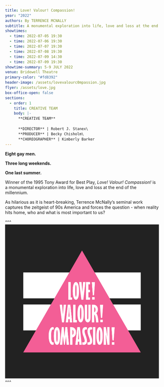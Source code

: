 ```yaml
---
title: Love! Valour! Compassion!
year: "2022"
authors: By TERRENCE MCNALLY
subtitle: A monumental exploration into life, love and loss at the end of the millennium
showtimes:
  - time: 2022-07-05 19:30
  - time: 2022-07-06 19:30
  - time: 2022-07-07 19:30
  - time: 2022-07-08 19:30
  - time: 2022-07-09 14:30
  - time: 2022-07-09 19:30
showtime-summary: 5-9 JULY 2022
venue: Bridewell Theatre
primary-color: "#fd8392"
header-image: /assets/lovevalourc0mpassion.jpg
flyer: /assets/love.jpg
box-office-open: false
sections:
  - order: 1
    title: CREATIVE TEAM
    body: |-
      **CREATIVE TEAM**

      **DIRECTOR** | Robert J. Stanex\
      **PRODUCER** | Becky Chisholm\
      **CHOREOGRAPHER** | Kimberly Barker
---
```

**Eight gay men.**

**Three long weekends.**

**One last summer.**

Winner of the 1995 Tony Award for Best Play, *Love! Valour! Compassion!* is a monumental exploration into life, love and loss at the end of the millennium. 

As hilarious as it is heart-breaking, Terrence McNally’s seminal work captures the zeitgeist of 90s America and forces the question - when reality hits home, who and what is most important to us?

^^^ ![](/assets/copy-of-lvc-logo.jpg)
^^^
